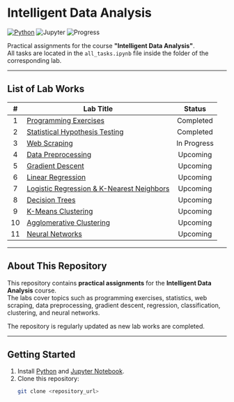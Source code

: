 # Intelligent Data Analysis
[![Python](https://img.shields.io/badge/Python-3776AB?logo=python&logoColor=fff)](#)
![Jupyter](https://img.shields.io/badge/Jupyter-%23ff0000?style=flat&logo=jupyter&logoColor=white)
![Progress](https://img.shields.io/badge/Progress-2%2F11%20Labs-brightgreen)

Practical assignments for the course **"Intelligent Data Analysis"**.  
All tasks are located in the `all_tasks.ipynb` file inside the folder of the corresponding lab.

---

## List of Lab Works

| # | Lab Title | Status |
|:-:|-----------|:------:|
| 1 | [Programming Exercises](./lab1/all_tasks.ipynb) | Completed |
| 2 | [Statistical Hypothesis Testing](./lab2/all_tasks.ipynb) | Completed |
| 3 | [Web Scraping](./lab3/all_tasks.ipynb) | In Progress |
| 4 | [Data Preprocessing](./lab4/all_tasks.ipynb) | Upcoming |
| 5 | [Gradient Descent](./lab5/all_tasks.ipynb) | Upcoming |
| 6 | [Linear Regression](./lab6/all_tasks.ipynb) | Upcoming |
| 7 | [Logistic Regression & K-Nearest Neighbors](./lab7/all_tasks.ipynb) | Upcoming |
| 8 | [Decision Trees](./lab8/all_tasks.ipynb) | Upcoming |
| 9 | [K-Means Clustering](./lab9/all_tasks.ipynb) | Upcoming |
| 10 | [Agglomerative Clustering](./lab10/all_tasks.ipynb) | Upcoming |
| 11 | [Neural Networks](./lab11/all_tasks.ipynb) | Upcoming |

---

## About This Repository
This repository contains **practical assignments** for the **Intelligent Data Analysis** course.  
The labs cover topics such as programming exercises, statistics, web scraping, data preprocessing, gradient descent, regression, classification, clustering, and neural networks.  

The repository is regularly updated as new lab works are completed.

---

## Getting Started
1. Install [Python](https://www.python.org/) and [Jupyter Notebook](https://jupyter.org/).
2. Clone this repository:
   ```bash
   git clone <repository_url>
